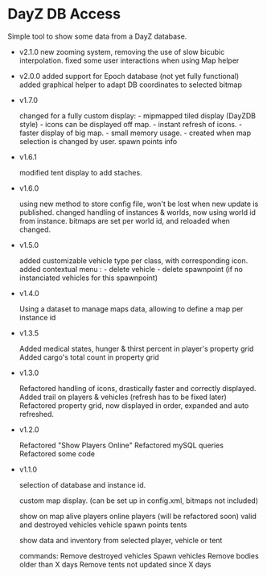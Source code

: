 DayZ DB Access
==============

Simple tool to show some data from a DayZ database.

- v2.1.0
	new zooming system, removing the use of slow bicubic interpolation.
	fixed some user interactions when using Map helper

- v2.0.0
	added support for Epoch database (not yet fully functional)
	added graphical helper to adapt DB coordinates to selected bitmap

- v1.7.0

	changed for a fully custom display:
		- mipmapped tiled display (DayZDB style)
		- icons can be displayed off map.
		- instant refresh of icons.
		- faster display of big map.
		- small memory usage.
		- created when map selection is changed by user.
	spawn points info

- v1.6.1

	modified tent display to add staches.

- v1.6.0

	using new method to store config file, won't be lost when new update is published.
	changed handling of instances & worlds, now using world id from instance.
	bitmaps are set per world id, and reloaded when changed.

- v1.5.0

	added customizable vehicle type per class, with corresponding icon.
	added contextual menu :
		- delete vehicle
		- delete spawnpoint (if no instanciated vehicles for this spawnpoint)

- v1.4.0

	Using a dataset to manage maps data, allowing to define a map per instance id 


- v1.3.5

	Added medical states, hunger & thirst percent in player's property grid
	Added cargo's total count in property grid

- v1.3.0

	Refactored handling of icons, drastically faster and correctly displayed.
	Added trail on players & vehicles (refresh has to be fixed later)
	Refactored property grid, now displayed in order, expanded and auto refreshed.

- v1.2.0

	Refactored "Show Players Online"
	Refactored mySQL queries
	Refactored some code

- v1.1.0

	selection of database and instance id.
	
	custom map display. (can be set up in config.xml, bitmaps not included)
	
	show on map
		alive players
		online players (will be refactored soon)
		valid and destroyed vehicles
		vehicle spawn points
		tents
	
	show data and inventory from selected player, vehicle or tent
	
	commands:
		Remove destroyed vehicles
		Spawn vehicles
		Remove bodies older than X days
		Remove tents not updated since X days
